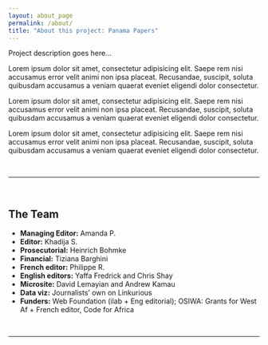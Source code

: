 ```yaml
---
layout: about_page
permalink: /about/
title: "About this project: Panama Papers"
---
```


Project description goes here...

Lorem ipsum dolor sit amet, consectetur adipisicing elit. Saepe rem nisi accusamus error velit animi non ipsa placeat. Recusandae, suscipit, soluta quibusdam accusamus a veniam quaerat eveniet eligendi dolor consectetur.


Lorem ipsum dolor sit amet, consectetur adipisicing elit. Saepe rem nisi accusamus error velit animi non ipsa placeat. Recusandae, suscipit, soluta quibusdam accusamus a veniam quaerat eveniet eligendi dolor consectetur.


Lorem ipsum dolor sit amet, consectetur adipisicing elit. Saepe rem nisi accusamus error velit animi non ipsa placeat. Recusandae, suscipit, soluta quibusdam accusamus a veniam quaerat eveniet eligendi dolor consectetur.


<br/>

*******

<br/>
      
<a name="team"></a>The Team
-------
- **Managing Editor:**  Amanda P.
- **Editor:**  Khadija S.
- **Prosecutorial:**  Heinrich Bohmke
- **Financial:**  Tiziana Barghini
- **French editor:**  Philippe R.
- **English editors:**  Yaffa Fredrick and Chris Shay
- **Microsite:**  David Lemayian and Andrew Kamau
- **Data viz:**  Journalists’ own on Linkurious
- **Funders:**  Web Foundation (ilab + Eng editorial); OSIWA: Grants for West Af + French editor, Code for Africa


<br/>

*******

<br/>
